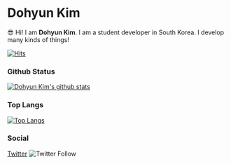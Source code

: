 # Dohyun Kim
😎 Hi! I am **Dohyun Kim**. 
I am a student developer in South Korea.
I develop many kinds of things!


[![Hits](https://hits.seeyoufarm.com/api/count/incr/badge.svg?url=https%3A%2F%2Fgithub.com%2Fdohyun854&count_bg=%2379C83D&title_bg=%23555555&icon=github.svg&icon_color=%23E7E7E7&title=Hits&edge_flat=false)](https://github.com/dohyun854)

### Github Status

[![Dohyun Kim's github stats](https://github-readme-stats.vercel.app/api?username=dohyun854&bg_color=30,e96443,904e95&title_color=fff&text_color=fff)](https://github.com/dohyun854)

### Top Langs

[![Top Langs](https://github-readme-stats.vercel.app/api/top-langs/?username=dohyun854&bg_color=30,e96443,904e95&title_color=fff&text_color=fff)](https://github.com/dohyun854)

### Social

[Twitter](https://twitter.com/dohyun854)
![Twitter Follow](https://img.shields.io/twitter/follow/dohyun854?label=Followers&style=social)

